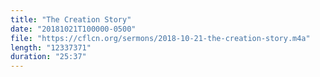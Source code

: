 ```yaml
---
title: "The Creation Story"
date: "20181021T100000-0500"
file: "https://cflcn.org/sermons/2018-10-21-the-creation-story.m4a"
length: "12337371"
duration: "25:37"
---
```

